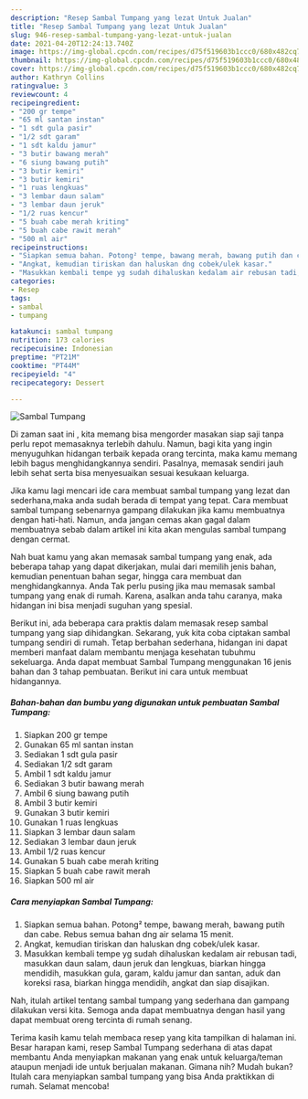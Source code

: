 ```yaml
---
description: "Resep Sambal Tumpang yang lezat Untuk Jualan"
title: "Resep Sambal Tumpang yang lezat Untuk Jualan"
slug: 946-resep-sambal-tumpang-yang-lezat-untuk-jualan
date: 2021-04-20T12:24:13.740Z
image: https://img-global.cpcdn.com/recipes/d75f519603b1ccc0/680x482cq70/sambal-tumpang-foto-resep-utama.jpg
thumbnail: https://img-global.cpcdn.com/recipes/d75f519603b1ccc0/680x482cq70/sambal-tumpang-foto-resep-utama.jpg
cover: https://img-global.cpcdn.com/recipes/d75f519603b1ccc0/680x482cq70/sambal-tumpang-foto-resep-utama.jpg
author: Kathryn Collins
ratingvalue: 3
reviewcount: 4
recipeingredient:
- "200 gr tempe"
- "65 ml santan instan"
- "1 sdt gula pasir"
- "1/2 sdt garam"
- "1 sdt kaldu jamur"
- "3 butir bawang merah"
- "6 siung bawang putih"
- "3 butir kemiri"
- "3 butir kemiri"
- "1 ruas lengkuas"
- "3 lembar daun salam"
- "3 lembar daun jeruk"
- "1/2 ruas kencur"
- "5 buah cabe merah kriting"
- "5 buah cabe rawit merah"
- "500 ml air"
recipeinstructions:
- "Siapkan semua bahan. Potong² tempe, bawang merah, bawang putih dan cabe. Rebus semua bahan dng air selama 15 menit."
- "Angkat, kemudian tiriskan dan haluskan dng cobek/ulek kasar."
- "Masukkan kembali tempe yg sudah dihaluskan kedalam air rebusan tadi, masukkan daun salam, daun jeruk dan lengkuas, biarkan hingga mendidih, masukkan gula, garam, kaldu jamur dan santan, aduk dan koreksi rasa, biarkan hingga mendidih, angkat dan siap disajikan."
categories:
- Resep
tags:
- sambal
- tumpang

katakunci: sambal tumpang 
nutrition: 173 calories
recipecuisine: Indonesian
preptime: "PT21M"
cooktime: "PT44M"
recipeyield: "4"
recipecategory: Dessert

---
```



![Sambal Tumpang](https://img-global.cpcdn.com/recipes/d75f519603b1ccc0/680x482cq70/sambal-tumpang-foto-resep-utama.jpg)

Di zaman  saat ini , kita memang bisa mengorder masakan siap saji tanpa perlu repot memasaknya terlebih dahulu. Namun, bagi kita yang ingin menyuguhkan hidangan terbaik kepada orang tercinta, maka kamu memang lebih bagus menghidangkannya sendiri. Pasalnya, memasak sendiri jauh lebih sehat serta bisa menyesuaikan sesuai kesukaan keluarga.

Jika kamu lagi mencari ide cara membuat sambal tumpang yang lezat dan sederhana,maka anda sudah berada di tempat yang tepat. Cara membuat sambal tumpang  sebenarnya gampang dilakukan jika kamu membuatnya dengan hati-hati. Namun, anda jangan cemas akan gagal dalam membuatnya 
sebab dalam artikel ini kita akan mengulas sambal tumpang dengan cermat.  



Nah buat kamu yang akan memasak sambal tumpang yang enak, ada beberapa tahap yang dapat dikerjakan, mulai dari memilih jenis bahan, kemudian penentuan bahan segar, hingga cara membuat dan menghidangkannya. Anda Tak perlu pusing jika mau memasak sambal tumpang yang enak di rumah. Karena, asalkan anda  tahu caranya, maka hidangan ini bisa menjadi suguhan yang spesial.

Berikut ini, ada beberapa cara praktis  dalam memasak resep sambal tumpang yang siap dihidangkan. Sekarang, yuk kita coba ciptakan sambal tumpang sendiri di rumah. Tetap berbahan sederhana, hidangan ini dapat memberi manfaat dalam membantu menjaga kesehatan tubuhmu sekeluarga. Anda dapat membuat Sambal Tumpang menggunakan 16 jenis bahan dan 3 tahap pembuatan. Berikut ini cara untuk membuat hidangannya.

<!--inarticleads1-->

##### Bahan-bahan dan bumbu yang digunakan untuk pembuatan Sambal Tumpang:

1. Siapkan 200 gr tempe
1. Gunakan 65 ml santan instan
1. Sediakan 1 sdt gula pasir
1. Sediakan 1/2 sdt garam
1. Ambil 1 sdt kaldu jamur
1. Sediakan 3 butir bawang merah
1. Ambil 6 siung bawang putih
1. Ambil 3 butir kemiri
1. Gunakan 3 butir kemiri
1. Gunakan 1 ruas lengkuas
1. Siapkan 3 lembar daun salam
1. Sediakan 3 lembar daun jeruk
1. Ambil 1/2 ruas kencur
1. Gunakan 5 buah cabe merah kriting
1. Siapkan 5 buah cabe rawit merah
1. Siapkan 500 ml air




<!--inarticleads2-->

##### Cara menyiapkan Sambal Tumpang:

1. Siapkan semua bahan. Potong² tempe, bawang merah, bawang putih dan cabe. Rebus semua bahan dng air selama 15 menit.
1. Angkat, kemudian tiriskan dan haluskan dng cobek/ulek kasar.
1. Masukkan kembali tempe yg sudah dihaluskan kedalam air rebusan tadi, masukkan daun salam, daun jeruk dan lengkuas, biarkan hingga mendidih, masukkan gula, garam, kaldu jamur dan santan, aduk dan koreksi rasa, biarkan hingga mendidih, angkat dan siap disajikan.




Nah, itulah artikel tentang  sambal tumpang  yang sederhana dan gampang dilakukan versi kita. Semoga anda dapat membuatnya dengan hasil yang dapat membuat oreng tercinta di rumah senang. 

Terima kasih kamu telah membaca resep yang kita tampilkan di halaman ini. Besar harapan kami, resep  Sambal Tumpang sederhana di atas dapat membantu Anda menyiapkan makanan yang enak untuk keluarga/teman ataupun menjadi ide untuk berjualan makanan. Gimana nih? Mudah bukan? Itulah cara menyiapkan sambal tumpang yang bisa Anda praktikkan di rumah. Selamat mencoba!

